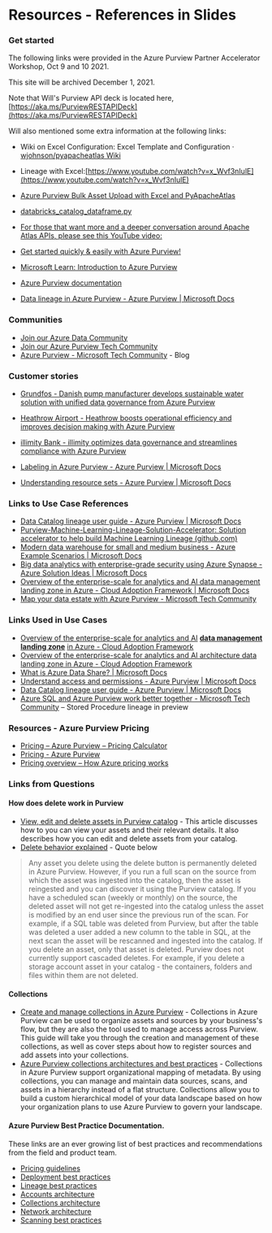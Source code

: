 # Resources - References in Slides
### Get started

The following links were provided in the Azure Purview Partner Accelerator Workshop, Oct 9 and 10 2021.

This site will be archived December 1, 2021.

Note that Will's Purview API deck is located here, [https://aka.ms/PurviewRESTAPIDeck](https://aka.ms/PurviewRESTAPIDeck)

Will also mentioned some extra information at the following links:

* Wiki on Excel Configuration: Excel Template and Configuration · [wjohnson/pyapacheatlas Wiki](https://github.com/wjohnson/pyapacheatlas/wiki/Excel-Template-and-Configuration)
* Lineage with Excel:[https://www.youtube.com/watch?v=x_Wvf3nIulE](https://www.youtube.com/watch?v=x_Wvf3nIulE)
* [Azure Purview Bulk Asset Upload with Excel and PyApacheAtlas](https://www.youtube.com/watch?v=27jRUydL6qE)
* [databricks_catalog_dataframe.py](https://github.com/wjohnson/pyapacheatlas/blob/master/samples/databricks_catalog_dataframe.py)
* [For those that want more and a deeper conversation around Apache Atlas APIs, please see this YouTube video:](https://www.youtube.com/watch?v=4qzjnMf1GN4)



*   [Get started quickly & easily with Azure Purview!](https://azure.microsoft.com/en-us/services/purview/)
*   [Microsoft Learn: Introduction to Azure Purview](https://docs.microsoft.com/en-us/learn/modules/intro-to-azure-purview/)
*   [Azure Purview documentation](https://docs.microsoft.com/en-us/azure/purview/)
*   [Data lineage in Azure Purview - Azure Purview | Microsoft Docs](https://docs.microsoft.com/en-us/azure/purview/concept-data-lineage)

### Communities

*   [Join our Azure Data Community](https://www.microsoft.com/en-us/sql-server/community?activetab=pivot_1%3aprimaryr3)
*   [Join our Azure Purview Tech Community](https://techcommunity.microsoft.com/t5/azure-purview/bg-p/AzurePurviewBlog)
*   [Azure Purview - Microsoft Tech Community](https://techcommunity.microsoft.com/t5/azure-purview/bg-p/AzurePurviewBlog) - Blog

### Customer stories

*   [Grundfos - Danish pump manufacturer develops sustainable water solution with unified data governance from Azure Purview](https://customers.microsoft.com/en-gb/story/856266-grundfos-manufacturing-azure-purview)
*   [Heathrow Airport - Heathrow boosts operational efficiency and improves decision making with Azure Purview](https://customers.microsoft.com/en-us/story/1383581039090498352-heathrow-airport-travel-azure)
*   [illimity Bank - illimity optimizes data governance and streamlines compliance with Azure Purview](https://customers.microsoft.com/en-gb/story/861887-illimity-banking-capital-markets-azure)

*   [Labeling in Azure Purview - Azure Purview | Microsoft Docs](https://docs.microsoft.com/en-us/azure/purview/create-sensitivity-label)
*   [Understanding resource sets - Azure Purview | Microsoft Docs](https://docs.microsoft.com/en-us/azure/purview/concept-resource-sets)

### Links to Use Case References

*   [Data Catalog lineage user guide - Azure Purview | Microsoft Docs](https://docs.microsoft.com/en-us/azure/purview/catalog-lineage-user-guide)
*   [Purview-Machine-Learning-Lineage-Solution-Accelerator: Solution accelerator to help build Machine Learning Lineage (github.com)](https://github.com/microsoft/Purview-Machine-Learning-Lineage-Solution-Accelerator)
*   [Modern data warehouse for small and medium business - Azure Example Scenarios | Microsoft Docs](https://docs.microsoft.com/en-us/azure/architecture/example-scenario/data/small-medium-data-warehouse)
*   [Big data analytics with enterprise-grade security using Azure Synapse - Azure Solution Ideas | Microsoft Docs](https://docs.microsoft.com/en-us/azure/architecture/solution-ideas/articles/big-data-analytics-enterprise-grade-security)
*   [Overview of the enterprise-scale for analytics and AI data management landing zone in Azure - Cloud Adoption Framework | Microsoft Docs](https://docs.microsoft.com/en-us/azure/cloud-adoption-framework/scenarios/data-management/architectures/data-management-landing-zone)
*   [Map your data estate with Azure Purview - Microsoft Tech Community](https://techcommunity.microsoft.com/t5/azure-purview/map-your-data-estate-with-azure-purview/ba-p/1958197)

### Links Used in Use Cases

*   [Overview of the enterprise-scale for analytics and AI](https://docs.microsoft.com/en-us/azure/cloud-adoption-framework/scenarios/data-management/architectures/data-management-landing-zone) **[data management landing zone](https://docs.microsoft.com/en-us/azure/cloud-adoption-framework/scenarios/data-management/architectures/data-management-landing-zone)** [in Azure - Cloud Adoption Framework](https://docs.microsoft.com/en-us/azure/cloud-adoption-framework/scenarios/data-management/architectures/data-management-landing-zone)[](https://docs.microsoft.com/en-us/azure/cloud-adoption-framework/scenarios/data-management/architectures/data-management-landing-zone)
*   [Overview of the enterprise-scale for analytics and AI architecture data landing zone in Azure - Cloud Adoption Framework](https://docs.microsoft.com/en-us/azure/cloud-adoption-framework/scenarios/data-management/architectures/data-landing-zone)
*   [What is Azure Data Share? | Microsoft Docs](https://docs.microsoft.com/en-us/azure/data-share/overview)
*   [Understand access and permissions - Azure Purview | Microsoft Docs](https://docs.microsoft.com/en-us/azure/purview/catalog-permissions)[](https://docs.microsoft.com/en-us/azure/cloud-adoption-framework/scenarios/data-management/architectures/data-management-landing-zone)
*   [Data Catalog lineage user guide - Azure Purview | Microsoft Docs](https://docs.microsoft.com/en-us/azure/purview/catalog-lineage-user-guide)
*   [Azure SQL and Azure Purview work better together - Microsoft Tech Community](https://techcommunity.microsoft.com/t5/azure-sql/azure-sql-and-azure-purview-work-better-together/ba-p/2812912) – Stored Procedure lineage in preview

### Resources - Azure Purview Pricing

*   [Pricing – Azure Purview – Pricing Calculator](https://azure.microsoft.com/en-ca/pricing/details/azure-purview/)
*   [Pricing - Azure Purview](https://azure.microsoft.com/en-us/pricing/details/azure-purview/)
*   [Pricing overview – How Azure pricing works](https://azure.microsoft.com/en-ca/pricing/?OCID=AID2200157_SEM_ab7e608258871f733c1e0107ca95dab1:G:s&ef_id=ab7e608258871f733c1e0107ca95dab1:G:s&msclkid=ab7e608258871f733c1e0107ca95dab1)

### Links from Questions

####  How does delete work in Purview
* [View, edit and delete assets in Purview catalog](https://docs.microsoft.com/en-us/azure/purview/catalog-asset-details) - This article discusses how to you can view your assets and their relevant details. It also describes how you can edit and delete assets from your catalog.
*   [Delete behavior explained](https://docs.microsoft.com/en-us/azure/purview/catalog-asset-details#delete-behavior-explained) -  Quote below
> Any asset you delete using the delete button is permanently deleted in Azure Purview. However, if you run a full scan on the source from which the asset was ingested into the catalog, then the asset is reingested and you can discover it using the Purview catalog. 
> If you have a scheduled scan (weekly or monthly) on the source, the deleted asset will not get re-ingested into the catalog unless the asset is modified by an end user since the previous run of the scan. For example, if a SQL table was deleted from Purview, but after the table was deleted a user added a new column to the table in SQL, at the next scan the asset will be rescanned and ingested into the catalog.
> If you delete an asset, only that asset is deleted. Purview does not currently support cascaded deletes. For example, if you delete a storage account asset in your catalog - the containers, folders and files within them are not deleted.

#### Collections
*   [Create and manage collections in Azure Purview](https://docs.microsoft.com/en-us/azure/purview/how-to-create-and-manage-collections) - Collections in Azure Purview can be used to organize assets and sources by your business's flow, but they are also the tool used to manage access across Purview. This guide will take you through the creation and management of these collections, as well as cover steps about how to register sources and add assets into your collections. 
*   [Azure Purview collections architectures and best practices](https://docs.microsoft.com/en-us/azure/purview/concept-best-practices-collections) - Collections in Azure Purview support organizational mapping of metadata. By using collections, you can manage and maintain data sources, scans, and assets in a hierarchy instead of a flat structure. Collections allow you to build a custom hierarchical model of your data landscape based on how your organization plans to use Azure Purview to govern your landscape.


####  Azure Purview Best Practice Documentation.
These links are an ever growing list of best practices and recommendations from the field and product team.


* [Pricing guidelines](https://docs.microsoft.com/en-us/azure/purview/concept-guidelines-pricing)
* [Deployment best practices](https://docs.microsoft.com/en-us/azure/purview/deployment-best-practices)
* [Lineage best practices](https://docs.microsoft.com/en-us/azure/purview/concept-best-practices-lineage-azure-data-factory)
* [Accounts architecture](https://docs.microsoft.com/en-us/azure/purview/concept-best-practices-accounts)
* [Collections architecture](https://docs.microsoft.com/en-us/azure/purview/concept-best-practices-collections)
* [Network architecture](https://docs.microsoft.com/en-us/azure/purview/concept-best-practices-network)
* [Scanning best practices](https://docs.microsoft.com/en-us/azure/purview/concept-best-practices-scanning)
